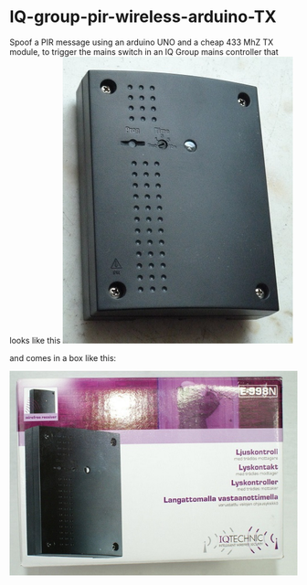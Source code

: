 # IQ-group-pir-wireless-arduino-TX
Spoof a PIR message using an arduino UNO and a cheap 433 MhZ TX module, to trigger the mains switch in an IQ Group mains controller that looks like this
<img src="images/P1140936.jpg" alt="IQ Group 240V Mains controller"/>

and comes in a box like this:


<img src="images/iq1.jpg" alt="IQ Group box"/>
